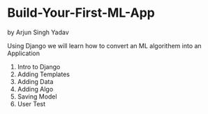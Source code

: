 # Build-Your-First-ML-App
by Arjun Singh Yadav

Using Django we will learn how to convert an ML algorithem into an Application

1) Intro to Django
2) Adding Templates
3) Adding Data
4) Adding Algo
5) Saving Model
6) User Test

